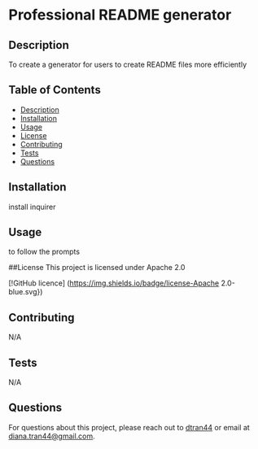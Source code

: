 
# Professional README generator


## Description
To create a generator for users to create README files more efficiently

## Table of Contents
- [Description](#description)
- [Installation](#installation)
- [Usage](#usage)
- [License](#license)
- [Contributing](#contributing)
- [Tests](#tests)
- [Questions](#questions)

## Installation
install inquirer

## Usage
to follow the prompts

##License
    This project is licensed under Apache 2.0 

[!GitHub licence]
    (https://img.shields.io/badge/license-Apache 2.0-blue.svg}) 



## Contributing
N/A

## Tests
N/A

## Questions
For questions about this project, please reach out to [dtran44](https://github.com/dtran44) or email at diana.tran44@gmail.com.
